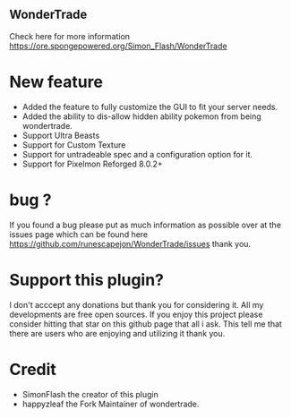 ## WonderTrade 
 Check here for more information https://ore.spongepowered.org/Simon_Flash/WonderTrade

# New feature
- Added the feature to fully customize the GUI to fit your server needs. 
- Added the ability to dis-allow hidden ability pokemon from being wondertrade.
- Support Ultra Beasts
- Support for Custom Texture
- Support for untradeable spec and a configuration option for it.
- Support for Pixelmon Reforged 8.0.2+
 # bug ?
If you found a bug please put as much information as possible over at the issues page which can be found here 
https://github.com/runescapejon/WonderTrade/issues thank you.

# Support this plugin?
I don't acccept any donations but thank you for considering it. All my developments are free open sources. If you enjoy this project please consider hitting that star on this github page that all i ask. This tell me that there are users who are enjoying and utilizing it thank you.

# Credit
- SimonFlash the creator of this plugin
- happyzleaf the Fork Maintainer of wondertrade.
